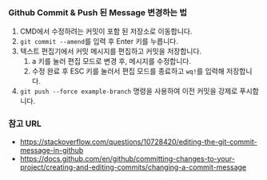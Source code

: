 ### Github Commit & Push 된 Message 변경하는 법
1. CMD에서 수정하려는 커밋이 포함 된 저장소로 이동합니다.
1. `git commit --amend`를 입력 후 Enter 키를 누릅니다.
1. 텍스트 편집기에서 커밋 메시지를 편집하고 커밋을 저장합니다.
    1. a 키를 눌러 편집 모드로 변경 후, 메시지를 수정합니다.
    1. 수정 완료 후 ESC 키를 눌러서 편집 모드를 종료하고 `wq!`를 입력해 저장합니다.
1. `git push --force example-branch` 명령을 사용하여 이전 커밋을 강제로 푸시합니다.

### 참고 URL
- https://stackoverflow.com/questions/10728420/editing-the-git-commit-message-in-github
- https://docs.github.com/en/github/committing-changes-to-your-project/creating-and-editing-commits/changing-a-commit-message
